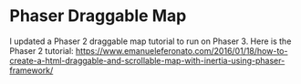 # Phaser Draggable Map
I updated a Phaser 2 draggable map tutorial to run on Phaser 3. Here is the Phaser 2 tutorial: https://www.emanueleferonato.com/2016/01/18/how-to-create-a-html-draggable-and-scrollable-map-with-inertia-using-phaser-framework/